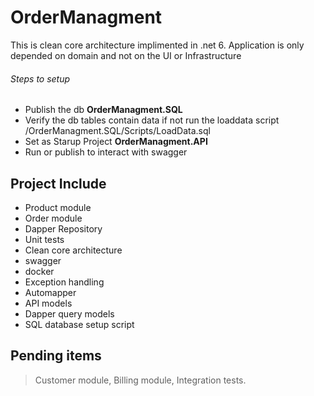 # OrderManagment
This is clean core architecture implimented in .net 6. 
Application is only depended on domain and not on the UI or Infrastructure

###### Steps to setup
- Publish the db **OrderManagment.SQL**
- Verify the db tables contain data if not run the loaddata script /OrderManagment.SQL/Scripts/LoadData.sql
- Set as Starup Project **OrderManagment.API**
- Run or publish to interact with swagger

## Project Include
- Product module
- Order module
- Dapper Repository
- Unit tests
- Clean core architecture
- swagger
- docker
- Exception handling
- Automapper
- API models
- Dapper query models
- SQL database setup script

## Pending items
> Customer module,
> Billing module,
> Integration tests.
